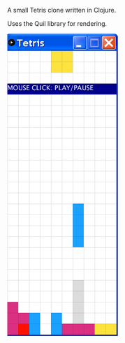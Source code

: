 A small Tetris clone written in Clojure.

Uses the Quil library for rendering.

![Alt text](./screenshot2.png?raw=true "Title")
